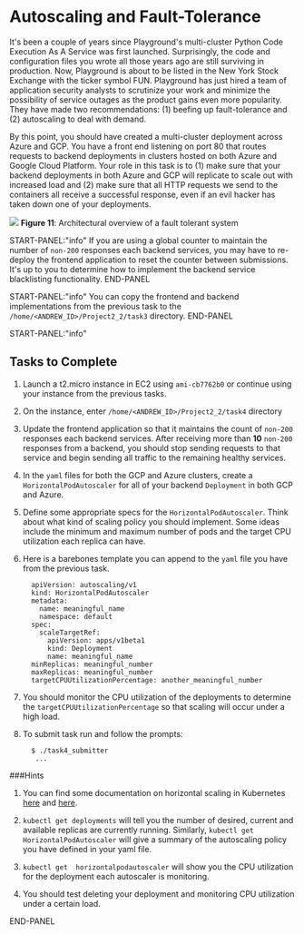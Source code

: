 # Autoscaling and Fault-Tolerance

It's been a couple of years since Playground's multi-cluster Python Code Execution As A Service was first launched. Surprisingly, the code and configuration files you wrote all those years ago are still surviving in production. Now, Playground is about to be listed in the New York Stock Exchange with the ticker symbol FUN. Playground has just hired a team of application security analysts to scrutinize your work and minimize the possibility of service outages as the product gains even more popularity. They have made two recommendations: (1) beefing up fault-tolerance and (2) autoscaling to deal with demand. 

By this point, you should have created a multi-cluster deployment across Azure and GCP. You have a front end listening on port 80 that routes requests to backend deployments in clusters hosted on both Azure and Google Cloud Platform. Your role in this task is to (1) make sure that your backend deployments in both Azure and GCP will replicate to scale out with increased load and (2) make sure that all HTTP requests we send to the containers all receive a successful response, even if an evil hacker has taken down one of your deployments.


![](https://s3.amazonaws.com/f17/Project2.2/task4_v2.png)
**Figure 11**: Architectural overview of  a fault tolerant system

START-PANEL:"info"
If you are using a global counter to maintain the number of `non-200` responses each backend services, you may have to re-deploy the frontend application to reset the counter between submissions. It's up to you to determine how to implement the backend service blacklisting functionality. 
END-PANEL

START-PANEL:"info"
You can copy the frontend and backend implementations from the previous task to the `/home/<ANDREW_ID>/Project2_2/task3` directory.
END-PANEL

START-PANEL:"info"
## Tasks to Complete
1. Launch a t2.micro instance in EC2 using `ami-cb7762b0` or continue using your instance from the previous tasks.

1. On the instance, enter `/home/<ANDREW_ID>/Project2_2/task4` directory

1. Update the frontend application so that it maintains the count of `non-200` responses each backend services. After receiving more than **10** `non-200` responses from a backend, you should stop sending requests to that service and begin sending all traffic to the remaining healthy services.

1. In the `yaml` files for both the GCP and Azure clusters, create a `HorizontalPodAutoscaler` for all of your backend `Deployment` in both GCP and Azure. 

1. Define some appropriate specs for the `HorizontalPodAutoscaler`. Think about what kind of scaling policy you should implement. Some ideas include the minimum and maximum number of pods and the target CPU utilization each replica can have.

1. Here is a barebones template you can append to the `yaml` file you have from the previous task.

  

         apiVersion: autoscaling/v1
         kind: HorizontalPodAutoscaler
         metadata:
           name: meaningful_name
           namespace: default
         spec:
           scaleTargetRef:
             apiVersion: apps/v1beta1
             kind: Deployment
             name: meaningful_name
         minReplicas: meaningful_number
         maxReplicas: meaningful_number
         targetCPUUtilizationPercentage: another_meaningful_number

1. You should monitor the CPU utilization of the deployments to determine the `targetCPUUtilizationPercentage` so that scaling will occur under a high load.

1. To submit task run and follow the prompts:

         $ ./task4_submitter
          ...

###Hints

1. You can find some documentation on horizontal scaling in Kubernetes [here](https://kubernetes.io/docs/tasks/run-application/horizontal-pod-autoscale-walkthrough/) and [here](https://kubernetes.io/docs/tasks/run-application/horizontal-pod-autoscale/).

1. `kubectl get deployments` will tell you the number of desired, current and available replicas are currently running. Similarly, `kubectl get HorizontalPodAutoscaler` will give a summary of the autoscaling policy you have defined in your yaml file.

1. `kubectl get  horizontalpodautoscaler` will show you the CPU utilization for the deployment each autoscaler is monitoring.

1. You should test deleting your deployment and monitoring CPU utilization under a certain load.

END-PANEL

